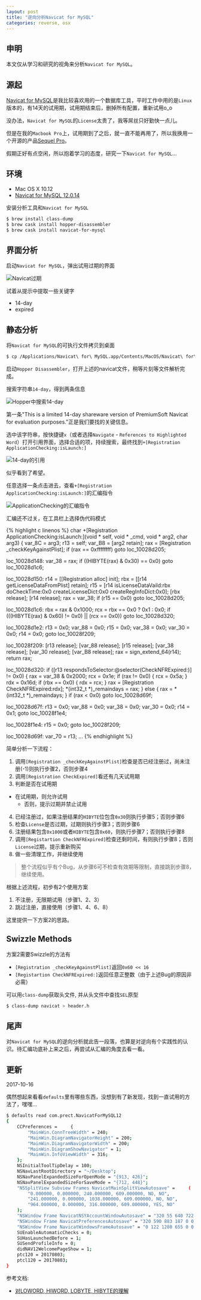 ```yaml
---
layout: post
title: "逆向分析Navicat for MySQL"
categories: reverse, osx
---
```


## 申明

本文仅从学习和研究的视角来分析`Navicat for MySQL`。

## 源起

[Navicat for MySQL](https://www.navicat.com/en/products/navicat-for-mysql)是我比较喜欢用的一个数据库工具，平时工作中用的是`Linux`版本的，有14天的试用期，试用期结束后，删掉所有配置，重新试用o_o

没办法，`Navicat for MySQL`的`License`太贵了，我等屌丝只好勤快一点儿。

但是在我的`Macbook Pro`上，试用期到了之后，就一直不能再用了，所以我换用一个开源的产品[Sequel Pro](https://www.sequelpro.com/)。

假期正好有点空闲，所以抱着学习的态度，研究一下`Navicat for MySQL`...

## 环境

* Mac OS X 10.12
* [Navicat for MySQL 12.0.14](http://download.navicat.com/download/navicat120_mysql_en.dmg)

安装分析工具和`Navicat for MySQL`

``` bash
$ brew install class-dump
$ brew cask install hopper-disassembler
$ brew cask install navicat-for-mysql
```

## 界面分析

启动`Navicat for MySQL`，弹出试用过期的界面

![Navicat过期](/assets/images/reverse-navicat-for-mysql-on-osx/navicat-expired.png)

试着从提示中提取一些关键字

* 14-day
* expired

## 静态分析

将`Navicat for MySQL`的可执行文件拷贝到桌面

``` bash
$ cp /Applications/Navicat\ for\ MySQL.app/Contents/MacOS/Navicat\ for\ MySQL ~/Desktop/navicat
```

启动`Hopper Disassembler`，打开上述的navicat文件，稍等片刻等文件解析完成。

搜索字符串`14-day`，得到两条信息

![Hopper中搜索14-day](/assets/images/reverse-navicat-for-mysql-on-osx/hopper-search-14-day.png)

第一条"This is a limited 14-day shareware version of PremiumSoft Navicat for evaluation purposes."正是我们要找的关键信息。

选中该字符串，按快捷键`x`（或者选择`Navigate` - `References to Highlighted Word`）打开引用界面，选择合适的项，持续搜索，最终找到`+[Registration ApplicationChecking:isLaunch:]`

![14-day的引用](/assets/images/reverse-navicat-for-mysql-on-osx/hopper-application-checking.png)

似乎看到了希望。

任意选择一条点击进去，查看`+[Registration ApplicationChecking:isLaunch:]`的汇编指令

![ApplicationChecking的汇编指令](/assets/images/reverse-navicat-for-mysql-on-osx/hopper-application-checking-asm-code.png)

汇编还不过关，在工具栏上选择伪代码模式

{% highlight c linenos %}
char +[Registration ApplicationChecking:isLaunch:](void * self, void * _cmd, void * arg2, char arg3) {
    var_8C = arg3;
    r13 = self;
    var_B8 = [arg2 retain];
    rax = [Registration _checkKeyAgainstPlist];
    if (rax == 0xffffffff) goto loc_10028d205;

loc_10028d148:
    var_38 = rax;
    if ((HIBYTE(rax) & 0x30) == 0x0) goto loc_10028d1c6;

loc_10028d150:
    r14 = [[Registration alloc] init];
    rbx = [[r14 getLicenseDataFromPlist] retain];
    r15 = [r14 isLicenseDataVaild:rbx doCheckTime:0x0 createLicenseDict:0x0 createRegInfoDict:0x0];
    [rbx release];
    [r14 release];
    rax = var_38;
    if (r15 == 0x0) goto loc_10028d205;

loc_10028d1c6:
    rbx = rax & 0x1000;
    rcx = rbx == 0x0 ? 0x1 : 0x0;
    if (((HIBYTE(rax) & 0x60) != 0x0) || (rcx == 0x0)) goto loc_10028d320;

loc_10028d1e2:
    r13 = 0x0;
    var_88 = 0x0;
    r15 = 0x0;
    var_38 = 0x0;
    var_30 = 0x0;
    r14 = 0x0;
    goto loc_10028f209;

loc_10028f209:
    [r13 release];
    [var_88 release];
    [r15 release];
    [var_38 release];
    [var_30 release];
    [var_B8 release];
    rax = sign_extend_64(r14);
    return rax;

loc_10028d320:
    if ([r13 respondsToSelector:@selector(CheckNFRExpired:)] != 0x0) {
            rax = var_38 & 0x2000;
            rcx = 0x1e;
            if (rax != 0x0) {
                    rcx = 0x5a;
            }
            rdx = 0x16d;
            if (rbx == 0x0) {
                    rdx = rcx;
            }
            rax = [Registration CheckNFRExpired:rdx];
            *(int32_t *)_remaindays = rax;
    }
    else {
            rax = *(int32_t *)_remaindays;
    }
    if (rax < 0x0) goto loc_10028d69f;

loc_10028d67f:
    r13 = 0x0;
    var_88 = 0x0;
    var_38 = 0x0;
    var_30 = 0x0;
    r14 = 0x1;
    goto loc_10028f1e4;

loc_10028f1e4:
    r15 = 0x0;
    goto loc_10028f209;

loc_10028d69f:
    var_70 = r13;
    ...
{% endhighlight %}

简单分析一下流程：

1. 调用`[Registration _checkKeyAgainstPlist]`检查是否已经注册过，尚未注册(-1)则执行步骤2，否则步骤4
2. 调用`[Registration CheckExpired]`看还有几天试用期
3. 判断是否在试用期
  * 在试用期，则允许试用
	* 否则，提示过期并禁止试用
4. 已经注册过，如果注册结果的`HIBYTE`位包含`0x30`则执行步骤5；否则步骤6
5. 检查`License`是否过期，过期则执行步骤3；否则步骤6
6. 注册结果包含`0x1000`或者`HIBYTE`包含`0x60`，则执行步骤7；否则执行步骤8
7. 调用`[Registartion CheckNFRExpired]`检查还剩时间，有则执行步骤8；否则`License`过期，提示重新购买
8. 做一些清理工作，并继续使用

> 整个流程似乎有个Bug，从步骤6可不检查有效期等限制，直接跳到步骤8，继续使用。

根据上述流程，初步有2个使用方案

1. 不注册，无限期试用（步骤1、2、3）
2. 跳过注册，直接使用（步骤1、4、6、8）


这里提供一下方案2的思路。

## Swizzle Methods

方案2需要Swizzle的方法有

* `[Registration _checkKeyAgainstPlist]`返回`0x60 << 16`
* `[Registartion CheckNFRExpired:]`返回任意正整数（由于上述Bug的原因非必需）

可以用`class-dump`获取头文件, 并从头文件中查找`SEL`原型

``` bash
$ class-dump navicat > header.h
```

## 尾声

对`Navicat for MySQL`的逆向分析就此告一段落，也算是对逆向有个实践性的认识。待汇编功底补上来之后，再尝试从汇编的角度去看一看。

## 更新

2017-10-16

偶然想起来看看`defaults`里有哪些东西，没想到有了新发现，找到一直试用的方法了，嘿嘿...

``` bash
$ defaults read com.prect.NavicatForMySQL12
{
    CCPreferences =     {
        "MainWin.ConnTreeWidth" = 240;
        "MainWin.DiagramNavigatorHeight" = 200;
        "MainWin.DiagramNavigatorWidth" = 200;
        "MainWin.DiagramShowNavigator" = 1;
        "MainWin.InfoViewWidth" = 316;
    };
    NSInitialToolTipDelay = 100;
    NSNavLastRootDirectory = "~/Desktop";
    NSNavPanelExpandedSizeForOpenMode = "{913, 426}";
    NSNavPanelExpandedSizeForSaveMode = "{712, 448}";
    "NSSplitView Subview Frames NavicatMainSplitViewAutosave" =     (
        "0.000000, 0.000000, 240.000000, 609.000000, NO, NO",
        "241.000000, 0.000000, 1038.000000, 609.000000, NO, NO",
        "964.000000, 0.000000, 316.000000, 609.000000, YES, NO"
    );
    "NSWindow Frame NavicatNSYAccountWindowAutosave" = "320 55 640 722 0 0 1280 777 ";
    "NSWindow Frame NavicatPreferencesAutosave" = "320 590 883 187 0 0 1280 777 ";
    "NSWindow Frame NavicatWindowsFrameAutosave" = "0 122 1280 655 0 0 1280 777 ";
    SUEnableAutomaticChecks = 0;
    SUHasLaunchedBefore = 1;
    SUSendProfileInfo = 0;
    didNAV12WelcomePageShow = 1;
    ptc120 = 20170803;
    ptcl120 = 20170803;
}
```

参考文档:

* [对LOWORD, HIWORD, LOBYTE, HIBYTE的理解](http://blog.csdn.net/zhanglidn013/article/details/17283265)

